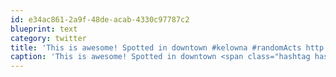 ```yaml
---
id: e34ac861-2a9f-48de-acab-4330c97787c2
blueprint: text
category: twitter
title: 'This is awesome! Spotted in downtown #kelowna #randomActs http://twitpic.com/3lu8ua'
caption: 'This is awesome! Spotted in downtown <span class="hashtag hashtag_local">#<a href="http://tweettemp.darylchymko.ca/?tag=kelowna">kelowna</a> <span class="hashtag hashtag_local">#<a href="http://tweettemp.darylchymko.ca/?tag=randomacts">randomActs</a> http://twitpic.com/3lu8ua'
---
```

